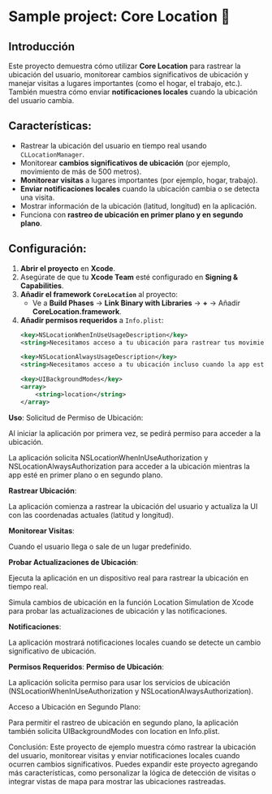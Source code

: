 # Sample project: Core Location 📍

## Introducción

Este proyecto demuestra cómo utilizar **Core Location** para rastrear la ubicación del usuario, monitorear cambios significativos de ubicación y manejar visitas a lugares importantes (como el hogar, el trabajo, etc.). También muestra cómo enviar **notificaciones locales** cuando la ubicación del usuario cambia.

## Características:
- Rastrear la ubicación del usuario en tiempo real usando `CLLocationManager`.
- Monitorear **cambios significativos de ubicación** (por ejemplo, movimiento de más de 500 metros).
- **Monitorear visitas** a lugares importantes (por ejemplo, hogar, trabajo).
- **Enviar notificaciones locales** cuando la ubicación cambia o se detecta una visita.
- Mostrar información de la ubicación (latitud, longitud) en la aplicación.
- Funciona con **rastreo de ubicación en primer plano y en segundo plano**.

## Configuración:
1. **Abrir el proyecto** en **Xcode**.
2. Asegúrate de que tu **Xcode Team** esté configurado en **Signing & Capabilities**.
3. **Añadir el framework `CoreLocation`** al proyecto:
   - Ve a **Build Phases** → **Link Binary with Libraries** → **+** → Añadir **CoreLocation.framework**.
4. **Añadir permisos requeridos** a `Info.plist`:
   ```xml
   <key>NSLocationWhenInUseUsageDescription</key>
   <string>Necesitamos acceso a tu ubicación para rastrear tus movimientos y proporcionar funciones basadas en la ubicación.</string>

   <key>NSLocationAlwaysUsageDescription</key>
   <string>Necesitamos acceso a tu ubicación incluso cuando la app esté en segundo plano para seguir rastreando tus movimientos.</string>

   <key>UIBackgroundModes</key>
   <array>
       <string>location</string>
   </array>
**Uso**:
Solicitud de Permiso de Ubicación:

Al iniciar la aplicación por primera vez, se pedirá permiso para acceder a la ubicación.

La aplicación solicita NSLocationWhenInUseAuthorization y NSLocationAlwaysAuthorization para acceder a la ubicación mientras la app esté en primer plano o en segundo plano.

**Rastrear Ubicación**:

La aplicación comienza a rastrear la ubicación del usuario y actualiza la UI con las coordenadas actuales (latitud y longitud).

**Monitorear Visitas**:

Cuando el usuario llega o sale de un lugar predefinido.

**Probar Actualizaciones de Ubicación**:

Ejecuta la aplicación en un dispositivo real para rastrear la ubicación en tiempo real.

Simula cambios de ubicación en la función Location Simulation de Xcode para probar las actualizaciones de ubicación y las notificaciones.

**Notificaciones**:

La aplicación mostrará notificaciones locales cuando se detecte un cambio significativo de ubicación.

**Permisos Requeridos**:
**Permiso de Ubicación**:

La aplicación solicita permiso para usar los servicios de ubicación (NSLocationWhenInUseAuthorization y NSLocationAlwaysAuthorization).

Acceso a Ubicación en Segundo Plano:

Para permitir el rastreo de ubicación en segundo plano, la aplicación también solicita UIBackgroundModes con location en Info.plist.

Conclusión:
Este proyecto de ejemplo muestra cómo rastrear la ubicación del usuario, monitorear visitas y enviar notificaciones locales cuando ocurren cambios significativos. Puedes expandir este proyecto agregando más características, como personalizar la lógica de detección de visitas o integrar vistas de mapa para mostrar las ubicaciones rastreadas.
